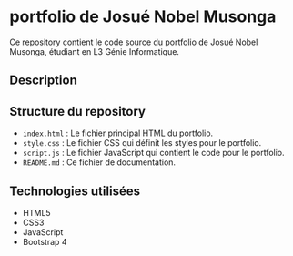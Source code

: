 # portfolio de Josué Nobel Musonga  

Ce repository contient le code source du portfolio de Josué Nobel Musonga, étudiant en L3 Génie Informatique.  

## Description  
## Structure du repository  

* `index.html` : Le fichier principal HTML du portfolio.  
* `style.css` : Le fichier CSS qui définit les styles pour le portfolio.  
* `script.js` : Le fichier JavaScript qui contient le code pour le portfolio.  
* `README.md` : Ce fichier de documentation.  

## Technologies utilisées  

* HTML5  
* CSS3  
* JavaScript  
* Bootstrap 4  